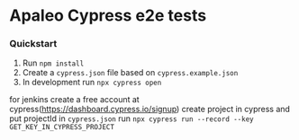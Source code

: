 # Apaleo Cypress e2e tests

### Quickstart

1. Run `npm install`
2. Create a `cypress.json` file based on `cypress.example.json`
3. In development run `npx cypress open`


for jenkins 
create a free account at cypress(https://dashboard.cypress.io/signup)
create project in cypress and put projectId in `cypress.json`
run `npx cypress run --record --key GET_KEY_IN_CYPRESS_PROJECT`



